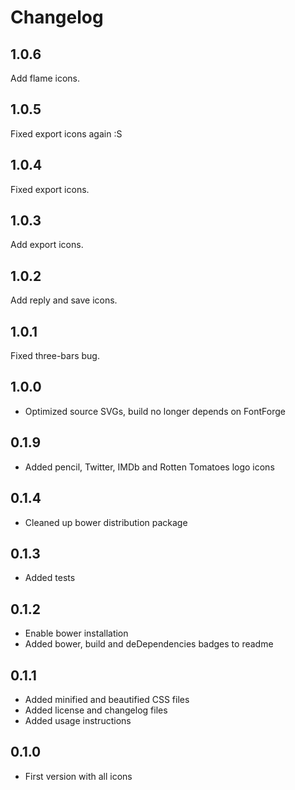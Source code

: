 # Changelog

## 1.0.6

Add flame icons.

## 1.0.5

Fixed export icons again :S

## 1.0.4

Fixed export icons.

## 1.0.3

Add export icons.

## 1.0.2

Add reply and save icons.

## 1.0.1

Fixed three-bars bug.

## 1.0.0

* Optimized source SVGs, build no longer depends on FontForge

## 0.1.9

* Added pencil, Twitter, IMDb and Rotten Tomatoes logo icons

## 0.1.4

* Cleaned up bower distribution package

## 0.1.3

* Added tests

## 0.1.2

* Enable bower installation
* Added bower, build and deDependencies badges to readme

## 0.1.1

* Added minified and beautified CSS files
* Added license and changelog files
* Added usage instructions

## 0.1.0

* First version with all icons
